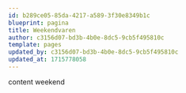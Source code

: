 ```yaml
---
id: b289ce05-85da-4217-a589-3f30e8349b1c
blueprint: pagina
title: Weekendvaren
author: c3156d07-bd3b-4b0e-8dc5-9cb5f495810c
template: pages
updated_by: c3156d07-bd3b-4b0e-8dc5-9cb5f495810c
updated_at: 1715778058
---
```

content weekend